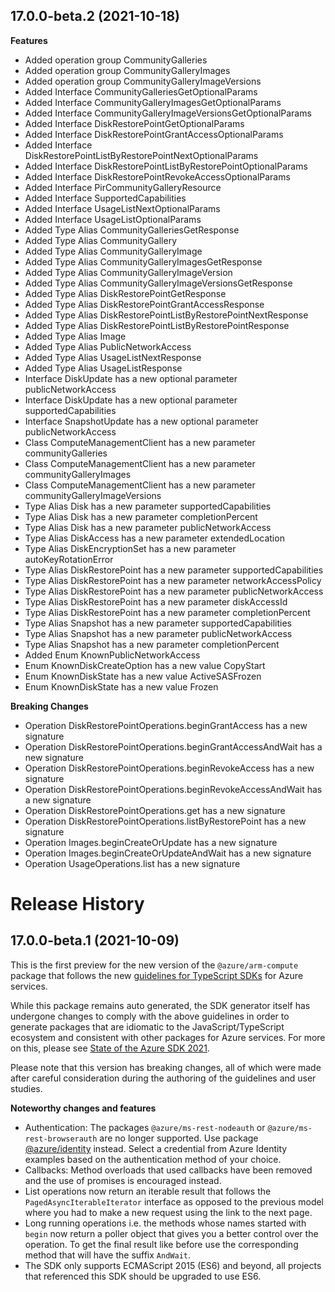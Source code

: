 ## 17.0.0-beta.2 (2021-10-18)
    
**Features**

  - Added operation group CommunityGalleries
  - Added operation group CommunityGalleryImages
  - Added operation group CommunityGalleryImageVersions
  - Added Interface CommunityGalleriesGetOptionalParams
  - Added Interface CommunityGalleryImagesGetOptionalParams
  - Added Interface CommunityGalleryImageVersionsGetOptionalParams
  - Added Interface DiskRestorePointGetOptionalParams
  - Added Interface DiskRestorePointGrantAccessOptionalParams
  - Added Interface DiskRestorePointListByRestorePointNextOptionalParams
  - Added Interface DiskRestorePointListByRestorePointOptionalParams
  - Added Interface DiskRestorePointRevokeAccessOptionalParams
  - Added Interface PirCommunityGalleryResource
  - Added Interface SupportedCapabilities
  - Added Interface UsageListNextOptionalParams
  - Added Interface UsageListOptionalParams
  - Added Type Alias CommunityGalleriesGetResponse
  - Added Type Alias CommunityGallery
  - Added Type Alias CommunityGalleryImage
  - Added Type Alias CommunityGalleryImagesGetResponse
  - Added Type Alias CommunityGalleryImageVersion
  - Added Type Alias CommunityGalleryImageVersionsGetResponse
  - Added Type Alias DiskRestorePointGetResponse
  - Added Type Alias DiskRestorePointGrantAccessResponse
  - Added Type Alias DiskRestorePointListByRestorePointNextResponse
  - Added Type Alias DiskRestorePointListByRestorePointResponse
  - Added Type Alias Image
  - Added Type Alias PublicNetworkAccess
  - Added Type Alias UsageListNextResponse
  - Added Type Alias UsageListResponse
  - Interface DiskUpdate has a new optional parameter publicNetworkAccess
  - Interface DiskUpdate has a new optional parameter supportedCapabilities
  - Interface SnapshotUpdate has a new optional parameter publicNetworkAccess
  - Class ComputeManagementClient has a new parameter communityGalleries
  - Class ComputeManagementClient has a new parameter communityGalleryImages
  - Class ComputeManagementClient has a new parameter communityGalleryImageVersions
  - Type Alias Disk has a new parameter supportedCapabilities
  - Type Alias Disk has a new parameter completionPercent
  - Type Alias Disk has a new parameter publicNetworkAccess
  - Type Alias DiskAccess has a new parameter extendedLocation
  - Type Alias DiskEncryptionSet has a new parameter autoKeyRotationError
  - Type Alias DiskRestorePoint has a new parameter supportedCapabilities
  - Type Alias DiskRestorePoint has a new parameter networkAccessPolicy
  - Type Alias DiskRestorePoint has a new parameter publicNetworkAccess
  - Type Alias DiskRestorePoint has a new parameter diskAccessId
  - Type Alias DiskRestorePoint has a new parameter completionPercent
  - Type Alias Snapshot has a new parameter supportedCapabilities
  - Type Alias Snapshot has a new parameter publicNetworkAccess
  - Type Alias Snapshot has a new parameter completionPercent
  - Added Enum KnownPublicNetworkAccess
  - Enum KnownDiskCreateOption has a new value CopyStart
  - Enum KnownDiskState has a new value ActiveSASFrozen
  - Enum KnownDiskState has a new value Frozen

**Breaking Changes**

  - Operation DiskRestorePointOperations.beginGrantAccess has a new signature
  - Operation DiskRestorePointOperations.beginGrantAccessAndWait has a new signature
  - Operation DiskRestorePointOperations.beginRevokeAccess has a new signature
  - Operation DiskRestorePointOperations.beginRevokeAccessAndWait has a new signature
  - Operation DiskRestorePointOperations.get has a new signature
  - Operation DiskRestorePointOperations.listByRestorePoint has a new signature
  - Operation Images.beginCreateOrUpdate has a new signature
  - Operation Images.beginCreateOrUpdateAndWait has a new signature
  - Operation UsageOperations.list has a new signature
    
# Release History

## 17.0.0-beta.1 (2021-10-09)

This is the first preview for the new version of the `@azure/arm-compute` package that follows the new [guidelines for TypeScript SDKs](https://azure.github.io/azure-sdk/typescript_introduction.html) for Azure services.

While this package remains auto generated, the SDK generator itself has undergone changes to comply with the above guidelines in order to generate packages that are idiomatic to the JavaScript/TypeScript ecosystem and consistent with other packages for Azure services. For more on this, please see [State of the Azure SDK 2021](https://devblogs.microsoft.com/azure-sdk/state-of-the-azure-sdk-2021/).

Please note that this version has breaking changes, all of which were made after careful consideration during the authoring of the guidelines and user studies.

**Noteworthy changes and features**
- Authentication: The packages `@azure/ms-rest-nodeauth` or `@azure/ms-rest-browserauth` are no longer supported. Use package [@azure/identity](https://www.npmjs.com/package/@azure/identity) instead. Select a credential from Azure Identity examples based on the authentication method of your choice.
- Callbacks: Method overloads that used callbacks have been removed and the use of promises is encouraged instead.
- List operations now return an iterable result that follows the `PagedAsyncIterableIterator` interface as opposed to the previous model where you had to make a new request using the link to the next page.
- Long running operations i.e. the methods whose names started with `begin` now return a poller object that gives you a better control over the operation. To get the final result like before use the corresponding method that will have the suffix `AndWait`.
- The SDK only supports ECMAScript 2015 (ES6) and beyond, all projects that referenced this SDK should be upgraded to use ES6.
